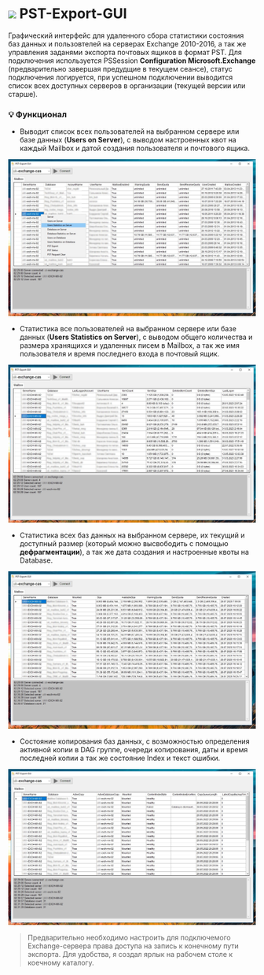 # <img src="https://github.com/Lifailon/PST-Export-GUI/blob/rsa/Image/ico/pst-64.ico" width="25" /> PST-Export-GUI

Графический интерфейс для удаленного сбора статистики состояния баз данных и пользовтелей на серверах Exchange 2010-2016, а так же управления заданями экспорта почтовых ящиков в формат PST. Для подключения используется PSSession **Configuration Microsoft.Exchange** (предварительно завершая предудщие в текущем сеансе), статус подключения логируется, при успешном подключении выводится список всех доступных серверов в организации (текущей версии или старше).

### 💡 Функционал

- Выводит список всех пользователей на выбранном сервере или базе данных (**Users on Server**), с выводом настроенных квот на каждый Mailbox и датой создания пользователя и почтового ящика.

![Image alt](https://github.com/Lifailon/PST-Export-GUI/blob/rsa/Image/User-List.jpg)

- Статистика все пользователей на выбранном сервере или базе данных (**Users Statistics on Server**), с выводом общего количества и размера хранящихся и удаленных писем в Mailbox, а так же имя пользователя и время последнего входа в почтовый ящик.

![Image alt](https://github.com/Lifailon/PST-Export-GUI/blob/rsa/Image/User-Statistics.jpg)

- Статистика всех баз данных на выбранном сервере, их текущий и доступный размер (который можно высвободить с помощью **дефрагментации**), а так же дата создания и настроенные квоты на Database.

![Image alt](https://github.com/Lifailon/PST-Export-GUI/blob/rsa/Image/Database-Size-And-Quota.jpg)

- Состояние копирования баз данных, с возможностью определения активной копии в DAG группе, очереди копирования, даты и время последней копии а так же состояние Index и текст ошибки.

![Image alt](https://github.com/Lifailon/PST-Export-GUI/blob/rsa/Image/Database-Copy-Statistics.jpg)

> Предварительно необходимо настроить для подключемого Exchange-сервера права доступа на запись к конечному пути экспорта. Для удобства, я создал ярлык на рабочем столе к коечному каталогу.
